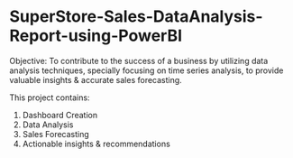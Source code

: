 # SuperStore-Sales-DataAnalysis-Report-using-PowerBI
Objective: To contribute to the success of a business  by utilizing data analysis techniques, specially focusing on time series analysis, to provide valuable insights & accurate sales forecasting.

This project contains:
1. Dashboard Creation
2. Data Analysis
3. Sales Forecasting
4. Actionable insights & recommendations
